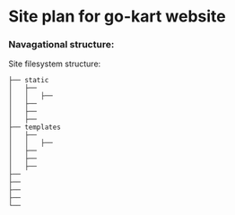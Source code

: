 # Site plan for go-kart website



### Navagational structure:

Site filesystem structure:

``` 
├── static
│   ├── 
│   │   ├── 
│   ├── 
│   ├── 
│   ├── 
├── templates
│   ├── 
│   │   ├── 
│   ├── 
│   ├── 
│   ├── 
├── 
├── 
├── 
├── 
└── 

```